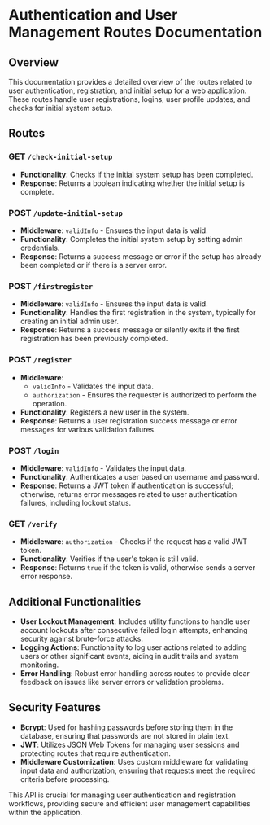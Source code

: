 # Authentication and User Management Routes Documentation

## Overview

This documentation provides a detailed overview of the routes related to user authentication, registration, and initial setup for a web application. These routes handle user registrations, logins, user profile updates, and checks for initial system setup.

## Routes

### **GET `/check-initial-setup`**

- **Functionality**: Checks if the initial system setup has been completed.
- **Response**: Returns a boolean indicating whether the initial setup is complete.

### **POST `/update-initial-setup`**

- **Middleware**: `validInfo` - Ensures the input data is valid.
- **Functionality**: Completes the initial system setup by setting admin credentials.
- **Response**: Returns a success message or error if the setup has already been completed or if there is a server error.

### **POST `/firstregister`**

- **Middleware**: `validInfo` - Ensures the input data is valid.
- **Functionality**: Handles the first registration in the system, typically for creating an initial admin user.
- **Response**: Returns a success message or silently exits if the first registration has been previously completed.

### **POST `/register`**

- **Middleware**: 
  - `validInfo` - Validates the input data.
  - `authorization` - Ensures the requester is authorized to perform the operation.
- **Functionality**: Registers a new user in the system.
- **Response**: Returns a user registration success message or error messages for various validation failures.

### **POST `/login`**

- **Middleware**: `validInfo` - Validates the input data.
- **Functionality**: Authenticates a user based on username and password.
- **Response**: Returns a JWT token if authentication is successful; otherwise, returns error messages related to user authentication failures, including lockout status.

### **GET `/verify`**

- **Middleware**: `authorization` - Checks if the request has a valid JWT token.
- **Functionality**: Verifies if the user's token is still valid.
- **Response**: Returns `true` if the token is valid, otherwise sends a server error response.

## Additional Functionalities

- **User Lockout Management**: Includes utility functions to handle user account lockouts after consecutive failed login attempts, enhancing security against brute-force attacks.
- **Logging Actions**: Functionality to log user actions related to adding users or other significant events, aiding in audit trails and system monitoring.
- **Error Handling**: Robust error handling across routes to provide clear feedback on issues like server errors or validation problems.

## Security Features

- **Bcrypt**: Used for hashing passwords before storing them in the database, ensuring that passwords are not stored in plain text.
- **JWT**: Utilizes JSON Web Tokens for managing user sessions and protecting routes that require authentication.
- **Middleware Customization**: Uses custom middleware for validating input data and authorization, ensuring that requests meet the required criteria before processing.

This API is crucial for managing user authentication and registration workflows, providing secure and efficient user management capabilities within the application.
